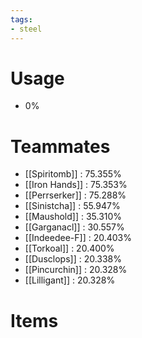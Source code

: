 ```yaml
---
tags:
- steel
---
```

# Usage
- 0%
# Teammates
- [[Spiritomb]] : 75.355%
- [[Iron Hands]] : 75.353%
- [[Perrserker]] : 75.288%
- [[Sinistcha]] : 55.947%
- [[Maushold]] : 35.310%
- [[Garganacl]] : 30.557%
- [[Indeedee-F]] : 20.403%
- [[Torkoal]] : 20.400%
- [[Dusclops]] : 20.338%
- [[Pincurchin]] : 20.328%
- [[Lilligant]] : 20.328%
# Items
